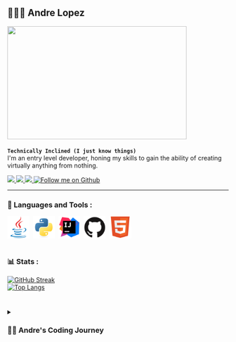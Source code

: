 ## 🏋🏾‍♂️ Andre Lopez

<img src="https://external-content.duckduckgo.com/iu/?u=https%3A%2F%2Fmiro.medium.com%2Fmax%2F1360%2F1*zVnWJtyGOX_kUIDm6ccCfQ.gif&f=1&nofb=1&ipt=b8e616b68668b76eb1c55607200487562029dbba228700df641286f39a6337f0&ipo=images"
    width="408"
    height="257" />
    <br/>
    
**`Technically Inclined (I just know things)`**<br/>
I'm an entry level developer, honing my skills to gain the ability of creating virtually anything from nothing.

<p align="left">
  <a href="https://www.linkedin.com/in/andrel0/">
    <img src="https://img.shields.io/badge/LinkedIn-blue?logo=linkedin&logoColor=white&style=for-the-badge">
  </a>
  <a href="https://twitter.com/nydre_">
    <img src="https://img.shields.io/badge/Twitter-black?logo=x&logoColor=white&style=for-the-badge">
  </a>
  <a href="https://www.instagram.com/nydre_/">
    <img src="https://img.shields.io/badge/Instagram-red?logo=instagram&logoColor=white&style=for-the-badge">
  </a>
  <a href="https://github.com/nydre?tab=followers">
    <img title="Follow me on Github" src="https://custom-icon-badges.demolab.com/github/followers/nydre?color=236ad3&labelColor=1155ba&style=for-the-badge&logo=person-add&label=Follow&logoColor=white"/></a>
</p>

---

### 🧰 Languages and Tools :
<img src="https://github.com/devicons/devicon/blob/master/icons/java/java-original.svg" title="Java" alt="Java" width="50" height="50"/>&nbsp;
<img src="https://github.com/devicons/devicon/blob/master/icons/python/python-original.svg" title="Python" alt="Python" width="50" height="50"/>&nbsp;
<img src="https://github.com/devicons/devicon/blob/master/icons/intellij/intellij-original.svg" title="IntelliJ" alt="IntelliJ" width="50" height="50"/>&nbsp;
<img src="https://github.com/devicons/devicon/blob/master/icons/github/github-original.svg" title="GitHub" alt="GitHub" width="50" height="50"/>&nbsp;
<img src="https://github.com/devicons/devicon/blob/master/icons/html5/html5-original.svg" title="HTML" alt="HTML" width="50" height="50"/>
<br />

#

### 📊 Stats :
[![GitHub Streak](https://github-readme-streak-stats.herokuapp.com?user=nydre&theme=gruvbox&hide_border=true&date_format=M%20j%5B%2C%20Y%5D&card_width=500)](https://git.io/streak-stats) <br />
[![Top Langs](https://github-readme-stats.vercel.app/api/top-langs/?username=nydre&layout=compact&theme=vision-friendly-dark)](https://github.com/anuraghazra/github-readme-stats)

#

<details>
 <summary><h3>👨‍💻 Andre's Coding Journey</h3></summary>
  In progress . . .
</details>
